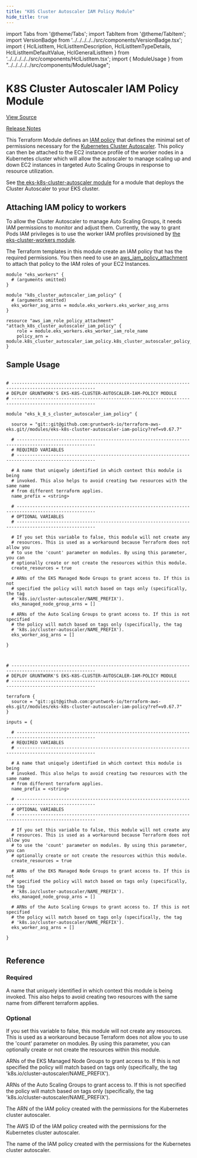 ```yaml
---
title: "K8S Cluster Autoscaler IAM Policy Module"
hide_title: true
---
```


import Tabs from '@theme/Tabs';
import TabItem from '@theme/TabItem';
import VersionBadge from '../../../../../src/components/VersionBadge.tsx';
import { HclListItem, HclListItemDescription, HclListItemTypeDetails, HclListItemDefaultValue, HclGeneralListItem } from '../../../../../src/components/HclListItem.tsx';
import { ModuleUsage } from "../../../../../src/components/ModuleUsage";

<VersionBadge repoTitle="Amazon EKS" version="0.67.7" lastModifiedVersion="0.67.4"/>

# K8S Cluster Autoscaler IAM Policy Module

<a href="https://github.com/gruntwork-io/terraform-aws-eks/tree/v0.67.7/modules/eks-k8s-cluster-autoscaler-iam-policy" className="link-button" title="View the source code for this module in GitHub.">View Source</a>

<a href="https://github.com/gruntwork-io/terraform-aws-eks/releases/tag/v0.67.4" className="link-button" title="Release notes for only versions which impacted this module.">Release Notes</a>

This Terraform Module defines an [IAM
policy](http://docs.aws.amazon.com/AmazonCloudWatch/latest/DeveloperGuide/QuickStartEC2Instance.html#d0e22325) that
defines the minimal set of permissions necessary for the [Kubernetes Cluster
Autoscaler](https://github.com/kubernetes/autoscaler/blob/b6d53e8/cluster-autoscaler/README.md). This policy can then be
attached to the EC2 instance profile of the worker nodes in a Kubernetes cluster which will allow the autoscaler to
manage scaling up and down EC2 instances in targeted Auto Scaling Groups in response to resource utilization.

See [the eks-k8s-cluster-autoscaler module](https://github.com/gruntwork-io/terraform-aws-eks/tree/v0.67.7/modules/eks-k8s-cluster-autoscaler) for a module that deploys the Cluster
Autoscaler to your EKS cluster.

## Attaching IAM policy to workers

To allow the Cluster Autoscaler to manage Auto Scaling Groups, it needs IAM permissions to monitor and adjust them.
Currently, the way to grant Pods IAM privileges is to use the worker IAM profiles provisioned by [the
eks-cluster-workers module](https://github.com/gruntwork-io/terraform-aws-eks/tree/v0.67.7/modules/eks-cluster-workers/README.md#how-do-you-add-additional-iam-policies).

The Terraform templates in this module create an IAM policy that has the required permissions. You then need to use an
[aws_iam_policy_attachment](https://www.terraform.io/docs/providers/aws/r/iam_policy_attachment.html) to attach that
policy to the IAM roles of your EC2 Instances.

```hcl
module "eks_workers" {
  # (arguments omitted)
}

module "k8s_cluster_autoscaler_iam_policy" {
  # (arguments omitted)
  eks_worker_asg_arns = module.eks_workers.eks_worker_asg_arns
}

resource "aws_iam_role_policy_attachment" "attach_k8s_cluster_autoscaler_iam_policy" {
    role = module.eks_workers.eks_worker_iam_role_name
    policy_arn = module.k8s_cluster_autoscaler_iam_policy.k8s_cluster_autoscaler_policy_arn
}
```

## Sample Usage

<Tabs>
<TabItem value="terraform" label="Terraform" default>

```hcl title="main.tf"

# ------------------------------------------------------------------------------------------------------
# DEPLOY GRUNTWORK'S EKS-K8S-CLUSTER-AUTOSCALER-IAM-POLICY MODULE
# ------------------------------------------------------------------------------------------------------

module "eks_k_8_s_cluster_autoscaler_iam_policy" {

  source = "git::git@github.com:gruntwork-io/terraform-aws-eks.git//modules/eks-k8s-cluster-autoscaler-iam-policy?ref=v0.67.7"

  # ----------------------------------------------------------------------------------------------------
  # REQUIRED VARIABLES
  # ----------------------------------------------------------------------------------------------------

  # A name that uniquely identified in which context this module is being
  # invoked. This also helps to avoid creating two resources with the same name
  # from different terraform applies.
  name_prefix = <string>

  # ----------------------------------------------------------------------------------------------------
  # OPTIONAL VARIABLES
  # ----------------------------------------------------------------------------------------------------

  # If you set this variable to false, this module will not create any
  # resources. This is used as a workaround because Terraform does not allow you
  # to use the 'count' parameter on modules. By using this parameter, you can
  # optionally create or not create the resources within this module.
  create_resources = true

  # ARNs of the EKS Managed Node Groups to grant access to. If this is not
  # specified the policy will match based on tags only (specifically, the tag
  # 'k8s.io/cluster-autoscaler/NAME_PREFIX').
  eks_managed_node_group_arns = []

  # ARNs of the Auto Scaling Groups to grant access to. If this is not specified
  # the policy will match based on tags only (specifically, the tag
  # 'k8s.io/cluster-autoscaler/NAME_PREFIX').
  eks_worker_asg_arns = []

}


```

</TabItem>
<TabItem value="terragrunt" label="Terragrunt" default>

```hcl title="terragrunt.hcl"

# ------------------------------------------------------------------------------------------------------
# DEPLOY GRUNTWORK'S EKS-K8S-CLUSTER-AUTOSCALER-IAM-POLICY MODULE
# ------------------------------------------------------------------------------------------------------

terraform {
  source = "git::git@github.com:gruntwork-io/terraform-aws-eks.git//modules/eks-k8s-cluster-autoscaler-iam-policy?ref=v0.67.7"
}

inputs = {

  # ----------------------------------------------------------------------------------------------------
  # REQUIRED VARIABLES
  # ----------------------------------------------------------------------------------------------------

  # A name that uniquely identified in which context this module is being
  # invoked. This also helps to avoid creating two resources with the same name
  # from different terraform applies.
  name_prefix = <string>

  # ----------------------------------------------------------------------------------------------------
  # OPTIONAL VARIABLES
  # ----------------------------------------------------------------------------------------------------

  # If you set this variable to false, this module will not create any
  # resources. This is used as a workaround because Terraform does not allow you
  # to use the 'count' parameter on modules. By using this parameter, you can
  # optionally create or not create the resources within this module.
  create_resources = true

  # ARNs of the EKS Managed Node Groups to grant access to. If this is not
  # specified the policy will match based on tags only (specifically, the tag
  # 'k8s.io/cluster-autoscaler/NAME_PREFIX').
  eks_managed_node_group_arns = []

  # ARNs of the Auto Scaling Groups to grant access to. If this is not specified
  # the policy will match based on tags only (specifically, the tag
  # 'k8s.io/cluster-autoscaler/NAME_PREFIX').
  eks_worker_asg_arns = []

}


```

</TabItem>
</Tabs>




## Reference

<Tabs>
<TabItem value="inputs" label="Inputs" default>

### Required

<HclListItem name="name_prefix" requirement="required" type="string">
<HclListItemDescription>

A name that uniquely identified in which context this module is being invoked. This also helps to avoid creating two resources with the same name from different terraform applies.

</HclListItemDescription>
</HclListItem>

### Optional

<HclListItem name="create_resources" requirement="optional" type="bool">
<HclListItemDescription>

If you set this variable to false, this module will not create any resources. This is used as a workaround because Terraform does not allow you to use the 'count' parameter on modules. By using this parameter, you can optionally create or not create the resources within this module.

</HclListItemDescription>
<HclListItemDefaultValue defaultValue="true"/>
</HclListItem>

<HclListItem name="eks_managed_node_group_arns" requirement="optional" type="list(string)">
<HclListItemDescription>

ARNs of the EKS Managed Node Groups to grant access to. If this is not specified the policy will match based on tags only (specifically, the tag 'k8s.io/cluster-autoscaler/NAME_PREFIX').

</HclListItemDescription>
<HclListItemDefaultValue defaultValue="[]"/>
</HclListItem>

<HclListItem name="eks_worker_asg_arns" requirement="optional" type="list(string)">
<HclListItemDescription>

ARNs of the Auto Scaling Groups to grant access to. If this is not specified the policy will match based on tags only (specifically, the tag 'k8s.io/cluster-autoscaler/NAME_PREFIX').

</HclListItemDescription>
<HclListItemDefaultValue defaultValue="[]"/>
</HclListItem>

</TabItem>
<TabItem value="outputs" label="Outputs">

<HclListItem name="k8s_cluster_autoscaler_policy_arn">
<HclListItemDescription>

The ARN of the IAM policy created with the permissions for the Kubernetes cluster autoscaler.

</HclListItemDescription>
</HclListItem>

<HclListItem name="k8s_cluster_autoscaler_policy_id">
<HclListItemDescription>

The AWS ID of the IAM policy created with the permissions for the Kubernetes cluster autoscaler.

</HclListItemDescription>
</HclListItem>

<HclListItem name="k8s_cluster_autoscaler_policy_name">
<HclListItemDescription>

The name of the IAM policy created with the permissions for the Kubernetes cluster autoscaler.

</HclListItemDescription>
</HclListItem>

</TabItem>
</Tabs>


<!-- ##DOCS-SOURCER-START
{
  "originalSources": [
    "https://github.com/gruntwork-io/terraform-aws-eks/tree/v0.67.7/modules/eks-k8s-cluster-autoscaler-iam-policy/readme.md",
    "https://github.com/gruntwork-io/terraform-aws-eks/tree/v0.67.7/modules/eks-k8s-cluster-autoscaler-iam-policy/variables.tf",
    "https://github.com/gruntwork-io/terraform-aws-eks/tree/v0.67.7/modules/eks-k8s-cluster-autoscaler-iam-policy/outputs.tf"
  ],
  "sourcePlugin": "module-catalog-api",
  "hash": "e92b7ba448af4a1c5735aada489e0e0d"
}
##DOCS-SOURCER-END -->
